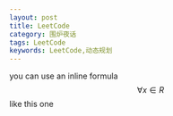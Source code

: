 ```yaml
---
layout: post
title: LeetCode
category: 围炉夜话
tags: LeetCode
keywords: LeetCode,动态规划
---
```



  
you can use an inline formula $$\forall x \in R$$ like this one

<script type="math/tex; mode=display"> \forall x \in R </script>


<script>
MathJax.Hub.Queue(["Typeset",MathJax.Hub]);
</script>
